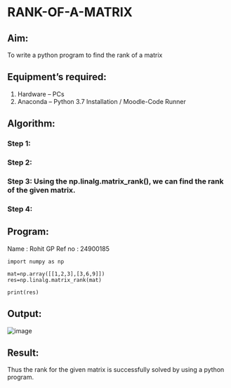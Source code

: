 # RANK-OF-A-MATRIX
## Aim:
To write a python program to find the rank of a matrix
## Equipment’s required:
1. 	Hardware – PCs
2. 	Anaconda – Python 3.7 Installation / Moodle-Code Runner
## Algorithm:
### Step 1: 
### Step 2: 
### Step 3: Using the np.linalg.matrix_rank(), we can find the rank of the given matrix.
### Step 4: 
## Program:
Name : Rohit GP
Ref no : 24900185
```
import numpy as np

mat=np.array([[1,2,3],[3,6,9]])
res=np.linalg.matrix_rank(mat)

print(res)
```
## Output:
![image](https://github.com/user-attachments/assets/f4a11b9e-7c17-4e9e-8b3c-ec5d5b71e6c2)
## Result:
Thus the rank for the given matrix is successfully solved by  using a python program.

